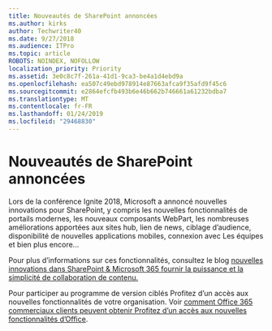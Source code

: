 ```yaml
---
title: Nouveautés de SharePoint annoncées
ms.author: kirks
author: Techwriter40
ms.date: 9/27/2018
ms.audience: ITPro
ms.topic: article
ROBOTS: NOINDEX, NOFOLLOW
localization_priority: Priority
ms.assetid: 3e0c8c7f-261a-41d1-9ca3-be4a1d4ebd9a
ms.openlocfilehash: ea507c49ebd978914e87663afca9f35afd9f45c6
ms.sourcegitcommit: e2864efcfb493b6e46b662b746661a61232bdba7
ms.translationtype: MT
ms.contentlocale: fr-FR
ms.lasthandoff: 01/24/2019
ms.locfileid: "29468830"
---
```

# <a name="sharepoint-new-features-announced"></a>Nouveautés de SharePoint annoncées

Lors de la conférence Ignite 2018, Microsoft a annoncé nouvelles innovations pour SharePoint, y compris les nouvelles fonctionnalités de portails modernes, les nouveaux composants WebPart, les nombreuses améliorations apportées aux sites hub, lien de news, ciblage d’audience, disponibilité de nouvelles applications mobiles, connexion avec Les équipes et bien plus encore...
  
Pour plus d’informations sur ces fonctionnalités, consultez le blog [nouvelles innovations dans SharePoint &amp; Microsoft 365 fournir la puissance et la simplicité de collaboration de contenu.](https://go.microsoft.com/fwlink/?linkid=2026502)
  
Pour participer au programme de version ciblés Profitez d’un accès aux nouvelles fonctionnalités de votre organisation. Voir [comment Office 365 commerciaux clients peuvent obtenir Profitez d’un accès aux nouvelles fonctionnalités d’Office](https://go.microsoft.com/fwlink/?linkid=2026346).
  

